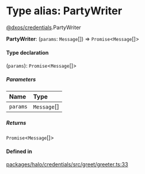# Type alias: PartyWriter

[@dxos/credentials](../modules/dxos_credentials.md).PartyWriter

 **PartyWriter**: (`params`: `Message`[]) => `Promise`<`Message`[]\>

#### Type declaration

(`params`): `Promise`<`Message`[]\>

##### Parameters

| Name | Type |
| :------ | :------ |
| `params` | `Message`[] |

##### Returns

`Promise`<`Message`[]\>

#### Defined in

[packages/halo/credentials/src/greet/greeter.ts:33](https://github.com/dxos/dxos/blob/db8188dae/packages/halo/credentials/src/greet/greeter.ts#L33)
